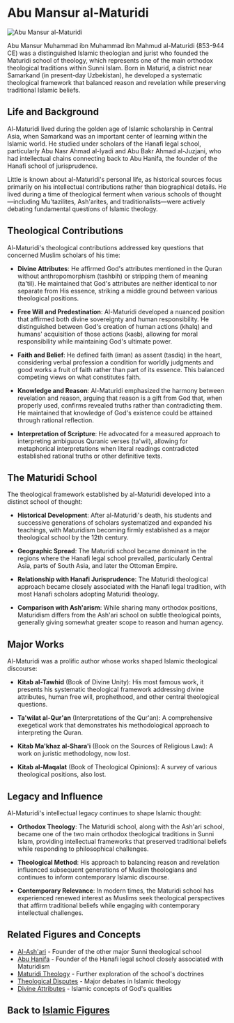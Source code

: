 # Abu Mansur al-Maturidi

![Abu Mansur al-Maturidi](../../images/maturidi.jpg)

Abu Mansur Muhammad ibn Muhammad ibn Mahmud al-Maturidi (853-944 CE) was a distinguished Islamic theologian and jurist who founded the Maturidi school of theology, which represents one of the main orthodox theological traditions within Sunni Islam. Born in Maturid, a district near Samarkand (in present-day Uzbekistan), he developed a systematic theological framework that balanced reason and revelation while preserving traditional Islamic beliefs.

## Life and Background

Al-Maturidi lived during the golden age of Islamic scholarship in Central Asia, when Samarkand was an important center of learning within the Islamic world. He studied under scholars of the Hanafi legal school, particularly Abu Nasr Ahmad al-Iyadi and Abu Bakr Ahmad al-Juzjani, who had intellectual chains connecting back to Abu Hanifa, the founder of the Hanafi school of jurisprudence.

Little is known about al-Maturidi's personal life, as historical sources focus primarily on his intellectual contributions rather than biographical details. He lived during a time of theological ferment when various schools of thought—including Mu'tazilites, Ash'arites, and traditionalists—were actively debating fundamental questions of Islamic theology.

## Theological Contributions

Al-Maturidi's theological contributions addressed key questions that concerned Muslim scholars of his time:

- **Divine Attributes**: He affirmed God's attributes mentioned in the Quran without anthropomorphism (tashbih) or stripping them of meaning (ta'til). He maintained that God's attributes are neither identical to nor separate from His essence, striking a middle ground between various theological positions.

- **Free Will and Predestination**: Al-Maturidi developed a nuanced position that affirmed both divine sovereignty and human responsibility. He distinguished between God's creation of human actions (khalq) and humans' acquisition of those actions (kasb), allowing for moral responsibility while maintaining God's ultimate power.

- **Faith and Belief**: He defined faith (iman) as assent (tasdiq) in the heart, considering verbal profession a condition for worldly judgments and good works a fruit of faith rather than part of its essence. This balanced competing views on what constitutes faith.

- **Knowledge and Reason**: Al-Maturidi emphasized the harmony between revelation and reason, arguing that reason is a gift from God that, when properly used, confirms revealed truths rather than contradicting them. He maintained that knowledge of God's existence could be attained through rational reflection.

- **Interpretation of Scripture**: He advocated for a measured approach to interpreting ambiguous Quranic verses (ta'wil), allowing for metaphorical interpretations when literal readings contradicted established rational truths or other definitive texts.

## The Maturidi School

The theological framework established by al-Maturidi developed into a distinct school of thought:

- **Historical Development**: After al-Maturidi's death, his students and successive generations of scholars systematized and expanded his teachings, with Maturidism becoming firmly established as a major theological school by the 12th century.

- **Geographic Spread**: The Maturidi school became dominant in the regions where the Hanafi legal school prevailed, particularly Central Asia, parts of South Asia, and later the Ottoman Empire.

- **Relationship with Hanafi Jurisprudence**: The Maturidi theological approach became closely associated with the Hanafi legal tradition, with most Hanafi scholars adopting Maturidi theology.

- **Comparison with Ash'arism**: While sharing many orthodox positions, Maturidism differs from the Ash'ari school on subtle theological points, generally giving somewhat greater scope to reason and human agency.

## Major Works

Al-Maturidi was a prolific author whose works shaped Islamic theological discourse:

- **Kitab al-Tawhid** (Book of Divine Unity): His most famous work, it presents his systematic theological framework addressing divine attributes, human free will, prophethood, and other central theological questions.

- **Ta'wilat al-Qur'an** (Interpretations of the Qur'an): A comprehensive exegetical work that demonstrates his methodological approach to interpreting the Quran.

- **Kitab Ma'khaz al-Shara'i** (Book on the Sources of Religious Law): A work on juristic methodology, now lost.

- **Kitab al-Maqalat** (Book of Theological Opinions): A survey of various theological positions, also lost.

## Legacy and Influence

Al-Maturidi's intellectual legacy continues to shape Islamic thought:

- **Orthodox Theology**: The Maturidi school, along with the Ash'ari school, became one of the two main orthodox theological traditions in Sunni Islam, providing intellectual frameworks that preserved traditional beliefs while responding to philosophical challenges.

- **Theological Method**: His approach to balancing reason and revelation influenced subsequent generations of Muslim theologians and continues to inform contemporary Islamic discourse.

- **Contemporary Relevance**: In modern times, the Maturidi school has experienced renewed interest as Muslims seek theological perspectives that affirm traditional beliefs while engaging with contemporary intellectual challenges.

## Related Figures and Concepts

- [Al-Ash'ari](./ashari.md) - Founder of the other major Sunni theological school
- [Abu Hanifa](./abu_hanifa.md) - Founder of the Hanafi legal school closely associated with Maturidism
- [Maturidi Theology](../denominations/maturidi_theology.md) - Further exploration of the school's doctrines
- [Theological Disputes](../denominations/theological_disputes.md) - Major debates in Islamic theology
- [Divine Attributes](../beliefs/divine_attributes.md) - Islamic concepts of God's qualities

## Back to [Islamic Figures](./README.md)
